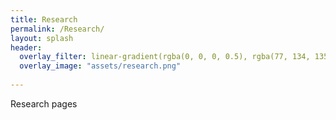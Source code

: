 ```yaml
---
title: Research
permalink: /Research/
layout: splash
header:
  overlay_filter: linear-gradient(rgba(0, 0, 0, 0.5), rgba(77, 134, 135, 0.5))
  overlay_image: "assets/research.png"
  
---
```

Research pages

